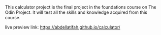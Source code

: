 This calculator project is the final project in the foundations course on The Odin Project.
It will test all the skills and knowledge acquired from this course.

live preview link: https://abdellatifah.github.io/calculator/